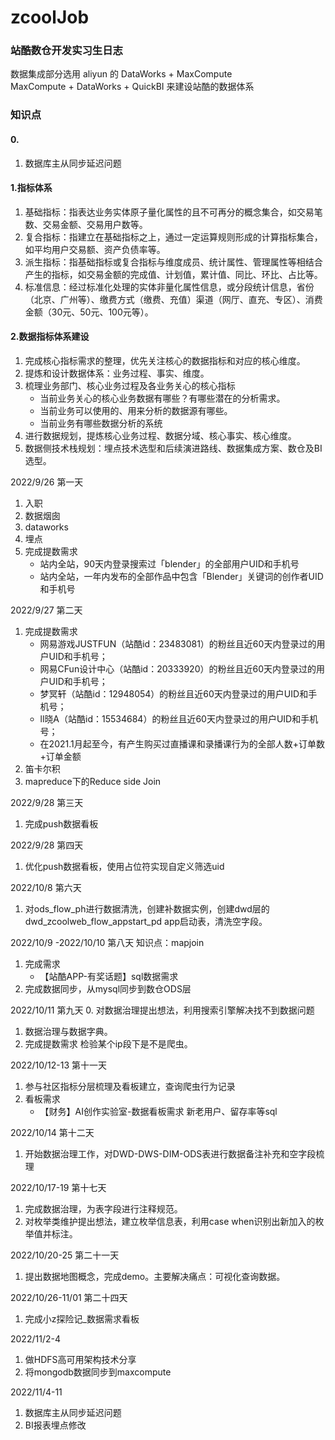 # zcoolJob
### 站酷数仓开发实习生日志

数据集成部分选用 aliyun 的 DataWorks + MaxCompute  
MaxCompute + DataWorks + QuickBI 来建设站酷的数据体系  
### 知识点
#### 0.
1. 数据库主从同步延迟问题
#### 1.指标体系
1. 基础指标：指表达业务实体原子量化属性的且不可再分的概念集合，如交易笔数、交易金额、交易用户数等。
2. 复合指标：指建立在基础指标之上，通过一定运算规则形成的计算指标集合，如平均用户交易额、资产负债率等。
3. 派生指标：指基础指标或复合指标与维度成员、统计属性、管理属性等相结合产生的指标，如交易金额的完成值、计划值，累计值、同比、环比、占比等。
4. 标准信息：经过标准化处理的实体非量化属性信息，或分段统计信息，省份（北京、广州等）、缴费方式（缴费、充值）渠道（网厅、直充、专区）、消费金额（30元、50元、100元等）。
#### 2.数据指标体系建设
1. 完成核心指标需求的整理，优先关注核心的数据指标和对应的核心维度。
2. 提炼和设计数据体系：业务过程、事实、维度。
3. 梳理业务部门、核心业务过程及各业务关心的核心指标
   - 当前业务关心的核心业务数据有哪些？有哪些潜在的分析需求。
   - 当前业务可以使用的、用来分析的数据源有哪些。
   - 当前业务有哪些数据分析的系统
4. 进行数据规划，提炼核心业务过程、数据分域、核心事实、核心维度。
5. 数据侧技术栈规划：埋点技术选型和后续演进路线、数据集成方案、数仓及BI选型。

2022/9/26 第一天
1. 入职
2. 数据烟囱
3. dataworks
4. 埋点
5. 完成提数需求 
   - 站内全站，90天内登录搜索过「blender」的全部用户UID和手机号
   - 站内全站，一年内发布的全部作品中包含「Blender」关键词的创作者UID和手机号
  
2022/9/27 第二天
1. 完成提数需求
   - 网易游戏JUSTFUN（站酷id：23483081）的粉丝且近60天内登录过的用户UID和手机号；
   - 网易CFun设计中心（站酷id：20333920）的粉丝且近60天内登录过的用户UID和手机号；
   - 梦冥轩（站酷id：12948054）的粉丝且近60天内登录过的用户UID和手机号；
   - ll晓A（站酷id：15534684）的粉丝且近60天内登录过的用户UID和手机号；
   - 在2021.1月起至今，有产生购买过直播课和录播课行为的全部人数+订单数+订单金额
2. 笛卡尔积  
3. mapreduce下的Reduce side Join  


2022/9/28 第三天  
1. 完成push数据看板

2022/9/28 第四天  
1. 优化push数据看板，使用占位符实现自定义筛选uid  

2022/10/8 第六天
1. 对ods_flow_ph进行数据清洗，创建补数据实例，创建dwd层的dwd_zcoolweb_flow_appstart_pd app启动表，清洗空字段。  

2022/10/9 -2022/10/10 第八天
知识点：mapjoin  
1. 完成需求
   - 【站酷APP-有奖话题】sql数据需求
2. 完成数据同步，从mysql同步到数仓ODS层

2022/10/11 第九天
0. 对数据治理提出想法，利用搜索引擎解决找不到数据问题
1. 数据治理与数据字典。
2. 完成提数需求 检验某个ip段下是不是爬虫。

2022/10/12-13 第十一天
1. 参与社区指标分层梳理及看板建立，查询爬虫行为记录
2. 看板需求
   - 【财务】AI创作实验室-数据看板需求 新老用户、留存率等sql
   
2022/10/14 第十二天
1. 开始数据治理工作，对DWD-DWS-DIM-ODS表进行数据备注补充和空字段梳理

2022/10/17-19 第十七天
1. 完成数据治理，为表字段进行注释规范。
2. 对枚举类维护提出想法，建立枚举信息表，利用case when识别出新加入的枚举值并标注。

2022/10/20-25 第二十一天
1. 提出数据地图概念，完成demo。主要解决痛点：可视化查询数据。

2022/10/26-11/01 第二十四天
1. 完成小z探险记_数据需求看板 

2022/11/2-4
1. 做HDFS高可用架构技术分享
2. 将mongodb数据同步到maxcompute

2022/11/4-11
1. 数据库主从同步延迟问题
2. BI报表埋点修改
